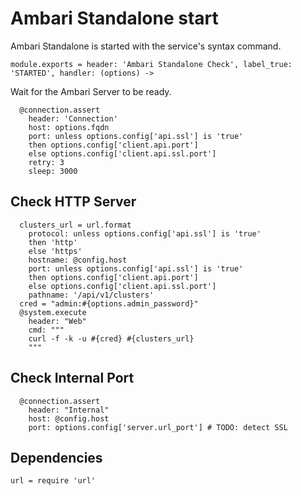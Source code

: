 
# Ambari Standalone start

Ambari Standalone is started with the service's syntax command.

    module.exports = header: 'Ambari Standalone Check', label_true: 'STARTED', handler: (options) ->

Wait for the Ambari Server to be ready.

      @connection.assert
        header: 'Connection'
        host: options.fqdn
        port: unless options.config['api.ssl'] is 'true'
        then options.config['client.api.port']
        else options.config['client.api.ssl.port']
        retry: 3
        sleep: 3000

## Check HTTP Server

      clusters_url = url.format
        protocol: unless options.config['api.ssl'] is 'true'
        then 'http'
        else 'https'
        hostname: @config.host
        port: unless options.config['api.ssl'] is 'true'
        then options.config['client.api.port']
        else options.config['client.api.ssl.port']
        pathname: '/api/v1/clusters'
      cred = "admin:#{options.admin_password}"
      @system.execute
        header: "Web"
        cmd: """
        curl -f -k -u #{cred} #{clusters_url}
        """

## Check Internal Port

      @connection.assert
        header: "Internal"
        host: @config.host
        port: options.config['server.url_port'] # TODO: detect SSL

## Dependencies

    url = require 'url'

